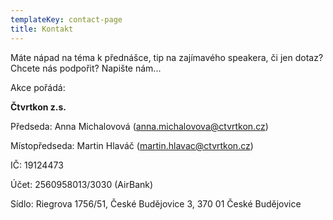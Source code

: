```yaml
---
templateKey: contact-page
title: Kontakt
---
```

Máte nápad na téma k přednášce, tip na zajímavého speakera, či jen dotaz? Chcete nás podpořit? Napište nám...

Akce pořádá: 

**Čtvrtkon z.s.**

Předseda: Anna Michalovová (anna.michalovova@ctvrtkon.cz)

Místopředseda: Martin Hlaváč (martin.hlavac@ctvrtkon.cz)

IČ: 19124473

Účet: 2560958013/3030 (AirBank)

Sídlo: Riegrova 1756/51, České Budějovice 3, 370 01 České Budějovice
